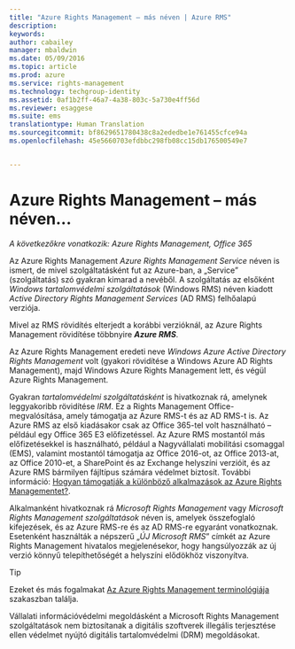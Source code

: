 ```yaml
---
title: "Azure Rights Management – más néven | Azure RMS"
description: 
keywords: 
author: cabailey
manager: mbaldwin
ms.date: 05/09/2016
ms.topic: article
ms.prod: azure
ms.service: rights-management
ms.technology: techgroup-identity
ms.assetid: 0af1b2ff-46a7-4a38-803c-5a730e4ff56d
ms.reviewer: esaggese
ms.suite: ems
translationtype: Human Translation
ms.sourcegitcommit: bf8629651780438c8a2ededbe1e761455cfce94a
ms.openlocfilehash: 45e5660703efdbbc298fb08cc15db176500549e7


---
```



# Azure Rights Management – más néven...

*A következőkre vonatkozik: Azure Rights Management, Office 365*


Az Azure Rights Management *Azure Rights Management Service* néven is ismert, de mivel szolgáltatásként fut az Azure-ban, a „Service” (szolgáltatás) szó gyakran kimarad a nevéből. A szolgáltatás az elsőként *Windows tartalomvédelmi szolgáltatások* (Windows RMS) néven kiadott *Active Directory Rights Management Services* (AD RMS) felhőalapú verziója.

Mivel az RMS rövidítés elterjedt a korábbi verzióknál, az Azure Rights Management rövidítése többnyire ***Azure RMS***.

Az Azure Rights Management eredeti neve *Windows Azure Active Directory Rights Management* volt (gyakori rövidítése a Windows Azure AD Rights Management), majd Windows Azure Rights Management lett, és végül Azure Rights Management.

Gyakran *tartalomvédelmi szolgáltatásként* is hivatkoznak rá, amelynek leggyakoribb rövidítése *IRM*. Ez a Rights Management Office-megvalósítása, amely támogatja az Azure RMS-t és az AD RMS-t is.  Az Azure RMS az első kiadásakor csak az Office 365-tel volt használható – például egy Office 365 E3 előfizetéssel. Az Azure RMS mostantól más előfizetésekkel is használható, például a Nagyvállalati mobilitási csomaggal (EMS), valamint mostantól támogatja az Office 2016-ot, az Office 2013-at, az Office 2010-et, a SharePoint és az Exchange helyszíni verzióit, és az Azure RMS bármilyen fájltípus számára védelmet biztosít. További információ: [Hogyan támogatják a különböző alkalmazások az Azure Rights Managementet?](applications-support.md).

Alkalmanként hivatkoznak rá *Microsoft Rights Management* vagy *Microsoft Rights Management szolgáltatások* néven is, amelyek összefoglaló kifejezések, és az Azure RMS-re és az AD RMS-re egyaránt vonatkoznak.  Esetenként használták a népszerű „*ÚJ Microsoft RMS*” címkét az Azure Rights Management hivatalos megjelenésekor, hogy hangsúlyozzák az új verzió könnyű telepíthetőségét a helyszíni elődökhöz viszonyítva.

> [!TIP]
> Ezeket és más fogalmakat [Az Azure Rights Management terminológiája](../get-started/terminology.md) szakaszban találja.

Vállalati információvédelmi megoldásként a Microsoft Rights Management szolgáltatások nem biztosítanak a digitális szoftverek illegális terjesztése ellen védelmet nyújtó digitális tartalomvédelmi (DRM) megoldásokat. 




<!--HONumber=Jul16_HO3-->


